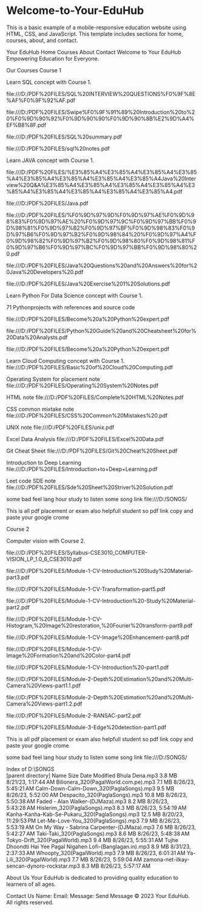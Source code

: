 # Welcome-to-Your-EduHub
This  is a basic example of a mobile-responsive education website using HTML, CSS, and JavaScript. This template includes sections for home, courses, about, and contact.

Your EduHub
Home
Courses
About
Contact
Welcome to Your EduHub
Empowering Education for Everyone.

Our Courses
Course 1

Learn SQL concept with Course 1.

file:///D:/PDF%20FILES/SQL%20INTERVIEW%20QUESTIONS%F0%9F%8E%AF%F0%9F%92%AF.pdf

file:///D:/PDF%20FILES/Swipe%F0%9F%91%89%20Introduction%20to%20%F0%9D%90%92%F0%9D%90%90%F0%9D%90%8B%E2%9D%A4%EF%B8%8F.pdf

file:///D:/PDF%20FILES/SQL%20summary.pdf

file:///D:/PDF%20FILES/sql%20notes.pdf


Learn JAVA concept with Course 1.

file:///D:/PDF%20FILES/%E3%85%A4%E3%85%A4%E3%85%A4%E3%85%A4%E3%85%A4%E3%85%A4%E3%85%A4%E3%85%A4Java%20Interview%20Q&A%E3%85%A4%E3%85%A4%E3%85%A4%E3%85%A4%E3%85%A4%E3%85%A4%E3%85%A4%E3%85%A4%E3%85%A4.pdf

file:///D:/PDF%20FILES/Java.pdf

file:///D:/PDF%20FILES/%F0%9D%97%9D%F0%9D%97%AE%F0%9D%98%83%F0%9D%97%AE%20%F0%9D%97%9C%F0%9D%97%BB%F0%9D%98%81%F0%9D%97%B2%F0%9D%97%BF%F0%9D%98%83%F0%9D%97%B6%F0%9D%97%B2%F0%9D%98%84%20%F0%9D%97%A4%F0%9D%98%82%F0%9D%97%B2%F0%9D%98%80%F0%9D%98%81%F0%9D%97%B6%F0%9D%97%BC%F0%9D%97%BB%F0%9D%98%80%20.pdf

file:///D:/PDF%20FILES/Java%20Questions%20and%20Answers%20for%20Java%20Developers%20.pdf

file:///D:/PDF%20FILES/Java%20Exercise%201%20Solutions.pdf


Learn Python For Data Science concept with Course 1.

71 Pythonprojects with references and source code

file:///D:/PDF%20FILES/Become%20a%20Python%20expert.pdf

file:///D:/PDF%20FILES/Python%20Guide%20and%20Cheatsheet%20for%20Data%20Analysts.pdf

file:///D:/PDF%20FILES/Become%20a%20Python%20expert.pdf

Learn Cloud Computing concept with Course 1.
file:///D:/PDF%20FILES/Basic%20of%20Cloud%20Computing.pdf

Operating System for placement note
file:///D:/PDF%20FILES/Operating%20System%20Notes.pdf

HTML note
file:///D:/PDF%20FILES/Complete%20HTML%20Notes.pdf

CSS common mixtake note
file:///D:/PDF%20FILES/CSS%20Common%20Mistakes%20.pdf

UNIX note
file:///D:/PDF%20FILES/unix.pdf

Excel Data Analysis
file:///D:/PDF%20FILES/Excel%20Data.pdf

Git Cheat Sheet
file:///D:/PDF%20FILES/Git%20Cheat%20Sheet.pdf

Introduction to Deep Learning
file:///D:/PDF%20FILES/Introduction+to+Deep+Learning.pdf

Leet code SDE note
file:///D:/PDF%20FILES/Sde%20Sheet%20Striver%20Solution.pdf

some bad feel lang hour study to listen some song link
file:///D:/SONGS/

This is all pdf placement or exam also helpfull student so pdf link copy and paste your google crome

Course 2

Computer vision with Course 2.

file:///D:/PDF%20FILES/Syllabus-CSE3010_COMPUTER-VISION_LP_1.0_6_CSE3010.pdf

file:///D:/PDF%20FILES/Module-1-CV-Introduction%20Study%20Material-part3.pdf

file:///D:/PDF%20FILES/Module-1-CV-Transformation-part5.pdf

file:///D:/PDF%20FILES/Module-1-CV-Introduction%20-Study%20Material-part2.pdf

file:///D:/PDF%20FILES/Module-1-CV-Histogram,%20Image%20restoration,%20Fourier%20transform-part9.pdf

file:///D:/PDF%20FILES/Module-1-CV-Image%20Enhancement-part8.pdf

file:///D:/PDF%20FILES/Module-1-CV-Image%20Formation%20and%20Color-part4.pdf

file:///D:/PDF%20FILES/Module-1-CV-Introduction%20-part1.pdf

file:///D:/PDF%20FILES/Module-2-Depth%20Estimation%20and%20Multi-Camera%20Views-part1.1.pdf

file:///D:/PDF%20FILES/Module-2-Depth%20Estimation%20and%20Multi-Camera%20Views-part1.2.pdf

file:///D:/PDF%20FILES/Module-2-RANSAC-part2.pdf

file:///D:/PDF%20FILES/Module-3-Edge%20detection-part1.pdf

This is all pdf placement or exam also helpfull student so pdf link copy and paste your google crome


some bad feel lang hour study to listen some song link
file:///D:/SONGS/

Index of D:\SONGS\
[parent directory]
Name	Size	Date Modified
Bhula Dena.mp3	3.8 MB	8/21/23, 1:17:44 AM
Bilionera_320(PagalWorld.com.pe).mp3	7.1 MB	8/26/23, 5:45:21 AM
Calm-Down-Calm-Down_320(PaglaSongs).mp3	9.5 MB	8/26/23, 5:52:00 AM
Despacito_320(PaglaSongs).mp3	10.8 MB	8/26/23, 5:50:38 AM
Faded - Alan Walker-(DJMaza).mp3	8.2 MB	8/26/23, 5:43:28 AM
Hislerim_320(PaglaSongs).mp3	8.3 MB	8/26/23, 5:54:19 AM
Kanha-Kanha-Kab-Se-Pukaru_320(PaglaSongs).mp3	12.5 MB	8/20/23, 11:29:53 PM
Let-Me-Love-You_320(PaglaSongs).mp3	7.9 MB	8/26/23, 5:53:19 AM
On My Way - Sabrina Carpenter-(DJMaza).mp3	7.6 MB	8/26/23, 5:42:27 AM
Taki-Taki_320(PaglaSongs).mp3	8.6 MB	8/26/23, 5:48:38 AM
Tokyo-Drift_320(PagalWorld).mp3	9.4 MB	8/26/23, 5:55:31 AM
Tujhe Dhoondti Hai Yee Pagal Nigahen Lofi-(Banglagan.in).mp3	8.9 MB	8/31/23, 2:37:33 AM
Whoopty_320(PagalWorld).mp3	7.9 MB	8/26/23, 6:01:31 AM
Ya-Lili_320(PagalWorld).mp3	7.7 MB	8/26/23, 5:59:04 AM
zamona-net-ilkay-sencan-dynoro-rockstar.mp3	8.3 MB	8/26/23, 5:57:17 AM

About Us
Your EduHub is dedicated to providing quality education to learners of all ages.

Contact Us
Name: 
 Email: 
 Message: 
 Send Message
© 2023 Your EduHub. All rights reserved.
